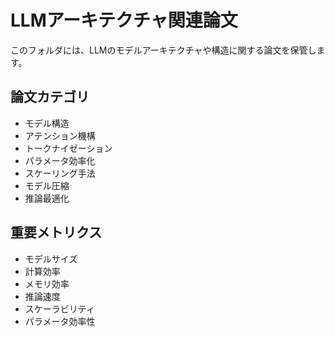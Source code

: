 # LLMアーキテクチャ関連論文

このフォルダには、LLMのモデルアーキテクチャや構造に関する論文を保管します。

## 論文カテゴリ

- モデル構造
- アテンション機構
- トークナイゼーション
- パラメータ効率化
- スケーリング手法
- モデル圧縮
- 推論最適化

## 重要メトリクス

- モデルサイズ
- 計算効率
- メモリ効率
- 推論速度
- スケーラビリティ
- パラメータ効率性